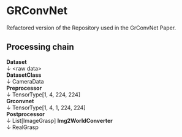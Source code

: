 # GRConvNet
Refactored version of the Repository used in the GrConvNet Paper.   

## Processing chain
**Dataset**  
&darr; \<raw data\>  
**DatasetClass**  
&darr; CameraData  
**Preprocessor**  
&darr; TensorType[1, 4, 224, 224]  
**Grconvnet**  
&darr; TensorType[1, 4, 1, 224, 224]  
**Postprocessor**  
&darr; List[ImageGrasp]
**Img2WorldConverter**  
&darr; RealGrasp